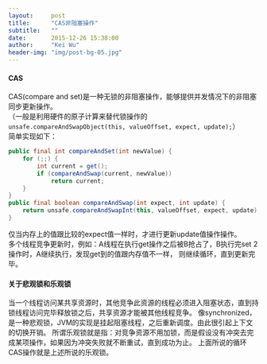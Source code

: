 ```yaml
---
layout:     post
title:      "CAS非阻塞操作"
subtitle:   ""
date:       2015-12-26 15:38:00
author:     "Kei Wu"
header-img: "img/post-bg-05.jpg"
---
```


#### CAS
CAS(compare and set)是一种无锁的非阻塞操作，能够提供并发情况下的非阻塞同步更新操作。  
（一般是利用硬件的原子计算来替代锁操作的``unsafe.compareAndSwapObject(this, valueOffset, expect, update);``）  
简单实现如下：
````Java
public final int compareAndSet(int newValue) {
	for (;;) {
		int current = get();
		if (compareAndSwap(current, newValue))
			return current;
	}
}
public final boolean compareAndSwap(int expect, int update) {
	return unsafe.compareAndSwapInt(this, valueOffset, expect, update);
}
````
仅当内存上的值跟比较的expect值一样时，才进行更新update值操作操作。  
多个线程竞争更新时，例如：A线程在执行get操作之后被B抢占了，B执行完set 2操作时，A继续执行，发现get到的值跟内存值不一样，
则继续循环，直到更新完毕。  
  
#### 关于悲观锁和乐观锁  
当一个线程访问某共享资源时，其他竞争此资源的线程必须进入阻塞状态，直到持锁线程访问完毕释放锁之后，共享资源才能被其他线程竞争。
像synchronized，是一种悲观锁，JVM的实现是挂起阻塞线程，之后重新调度。由此很引起上下文的切换开销。
所谓乐观锁就是指：对竞争资源不用加锁，而是假设没有冲突去完成某项操作，如果因为冲突失败就不断重试，直到成功为止。
上面所说的循环CAS操作就是上述所说的乐观锁。  
